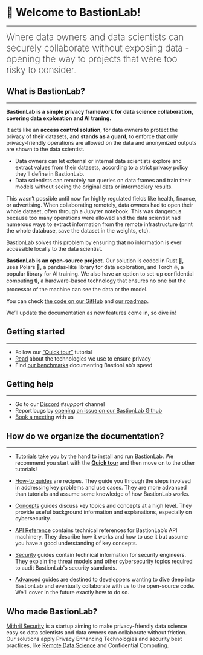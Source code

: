 # 👋 Welcome to BastionLab!
________________________________________________________

<font size="5"><span style="font-weight: 200">Where data owners and data scientists can securely collaborate without exposing data - opening the way to projects that were too risky to consider.</font></span>

## What is BastionLab?
________________________________________________________

**BastionLab is a simple privacy framework for data science collaboration, covering data exploration and AI traning.** 

It acts like an **access control solution**, for data owners to protect the privacy of their datasets, and **stands as a guard**, to enforce that only privacy-friendly operations are allowed on the data and anonymized outputs are shown to the data scientist. 

- Data owners can let external or internal data scientists explore and extract values from their datasets, according to a strict privacy policy they'll define in BastionLab.
- Data scientists can remotely run queries on data frames and train their models without seeing the original data or intermediary results.

This wasn’t possible until now for highly regulated fields like health, finance, or advertising. When collaborating remotely, data owners had to open their whole dataset, often through a Jupyter notebook. This was dangerous because too many operations were allowed and the data scientist had numerous ways to extract information from the remote infrastructure (print the whole database, save the dataset in the weights, etc).

BastionLab solves this problem by ensuring that no information is ever accessible locally to the data scientist. 

**BastionLab is an open-source project.** 
Our solution is coded in Rust 🦀, uses Polars 🐻, a pandas-like library for data exploration, and Torch 🔥, a popular library for AI training. 
We also have an option to set-up confidential computing 🔒, a hardware-based technology that ensures no one but the processor of the machine can see the data or the model.
 
You can check [the code on our GitHub](https://github.com/mithril-security/bastionlab/) and [our roadmap](https://mithril-security.notion.site/513af0ada2584e0f837776a7f6649ab4?v=cf664187c13149a4b667d9c0ae3ed1c0). 

We’ll update the documentation as new features come in, so dive in!

## Getting started
________________________________________________________

- Follow our [“Quick tour”](docs/quick-tour/quick-tour.ipynb) tutorial
- [Read](docs/security/threat_model_data_owner_owns_infrastructure.md) about the technologies we use to ensure privacy
- Find [our benchmarks](docs/advanced/benchmarks/polars_benchmarks.md) documenting BastionLab’s speed

## Getting help
________________________________________________________

- Go to our [Discord](https://discord.com/invite/TxEHagpWd4) *#support* channel
- Report bugs by [opening an issue on our BastionLab Github](https://github.com/mithril-security/bastionlab/issues)
- [Book a meeting](https://calendly.com/contact-mithril-security/15mins?month=2022-11) with us

## How do we organize the documentation?
____________________________________________

- [Tutorials](docs/tutorials/authentication.ipynb) take you by the hand to install and run BastionLab. We recommend you start with the **[Quick tour](docs/quick-tour/quick-tour.ipynb)** and then move on to the other tutorials!  

- [How-to guides](docs/how-to-guides/covid_cleaning_exploration.ipynb) are recipes. They guide you through the steps involved in addressing key problems and use cases. They are more advanced than tutorials and assume some knowledge of how BastionLab works.

- [Concepts](docs/concepts-guides/remote_data_science.md) guides discuss key topics and concepts at a high level. They provide useful background information and explanations, especially on cybersecurity.

- [API Reference](docs/resources/bastionlab/index.html) contains technical references for BastionLab’s API machinery. They describe how it works and how to use it but assume you have a good understanding of key concepts.

- [Security](docs/security/threat_model_data_owner_owns_infrastructure.md) guides contain technical information for security engineers. They explain the threat models and other cybersecurity topics required to audit BastionLab's security standards.

- [Advanced](docs/advanced/benchmarks/polars_benchmarks.md) guides are destined to developpers wanting to dive deep into BastionLab and eventually collaborate with us to the open-source code. We'll cover in the future exactly how to do so. 

## Who made BastionLab?

[Mithril Security](https://www.mithrilsecurity.io/) is a startup aiming to make privacy-friendly data science easy so data scientists and data owners can collaborate without friction. Our solutions apply Privacy Enhancing Technologies and security best practices, like [Remote Data Science](docs/concepts-guides/remote_data_science.md) and Confidential Computing.
